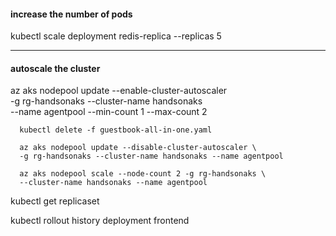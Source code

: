 

#### increase the number of pods
kubectl scale deployment redis-replica --replicas 5

---
#### autoscale the cluster
az aks nodepool update --enable-cluster-autoscaler \
  -g rg-handsonaks --cluster-name handsonaks \
  --name agentpool --min-count 1 --max-count 2
  
```
  kubectl delete -f guestbook-all-in-one.yaml

  az aks nodepool update --disable-cluster-autoscaler \
  -g rg-handsonaks --cluster-name handsonaks --name agentpool

  az aks nodepool scale --node-count 2 -g rg-handsonaks \
  --cluster-name handsonaks --name agentpool

```

kubectl get replicaset

kubectl rollout history deployment frontend


